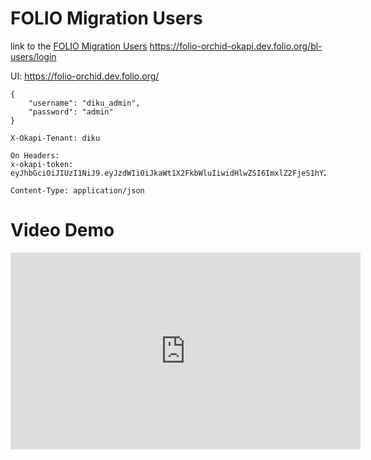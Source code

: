 # FOLIO Migration Users 

link to the [FOLIO Migration Users](https://folio-orchid-okapi.dev.folio.org/bl-users/login)
https://folio-orchid-okapi.dev.folio.org/bl-users/login

UI: https://folio-orchid.dev.folio.org/

```
{
    "username": "diku_admin",
    "password": "admin"
}

X-Okapi-Tenant: diku

On Headers:
x-okapi-token: eyJhbGciOiJIUzI1NiJ9.eyJzdWIiOiJkaWt1X2FkbWluIiwidHlwZSI6ImxlZ2FjeS1hY2Nlc3MiLCJ1c2VyX2lkIjoiYWFjZDc0ZTItMzk3OC01ZTY3LTgyOGYtYzNmNWZlNzVjYmEwIiwiaWF0IjoxNzI1NzM4ODE4LCJ0ZW5hbnQiOiJkaWt1In0.hwyISrKDsPCYajEIQfMEYAJlpiBevtrl5dF2nBYote8

Content-Type: application/json
```
# Video Demo 

<iframe width="560" height="315" src="https://www.youtube.com/embed/VIfjvgDSTa4?si=gHvfziCEULaxBEs2" title="YouTube video player" frameborder="0" allow="accelerometer; autoplay; clipboard-write; encrypted-media; gyroscope; picture-in-picture; web-share" referrerpolicy="strict-origin-when-cross-origin" allowfullscreen></iframe>
